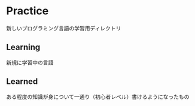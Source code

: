 # Practice

新しいプログラミング言語の学習用ディレクトリ

## Learning

新規に学習中の言語
<!--
<p align="center">
  <a href="公式サイト" target="_blank" rel="noreferrer"> <img src="https://skillicons.dev/icons?theme=dark&perline=8&i=言語名" alt="言語名" width="60" height="60"></a>
</p>
-->
## Learned

ある程度の知識が身について一通り（初心者レベル）書けるようになったもの
<!--
<p align="center">
  <a href="公式サイト" target="_blank" rel="noreferrer"> <img src="https://skillicons.dev/icons?theme=dark&perline=8&i=言語名" alt="言語名" width="60" height="60"></a>
</p>
-->

